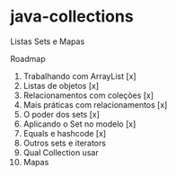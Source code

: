 # java-collections
Listas Sets e Mapas

Roadmap

01. Trabalhando com ArrayList [x]
02. Listas de objetos [x]
03. Relacionamentos com coleções [x]
04. Mais práticas com relacionamentos [x]
05. O poder dos sets [x]
06. Aplicando o Set no modelo [x]
07. Equals e hashcode [x]
08. Outros sets e iterators
09. Qual Collection usar
10. Mapas
			
